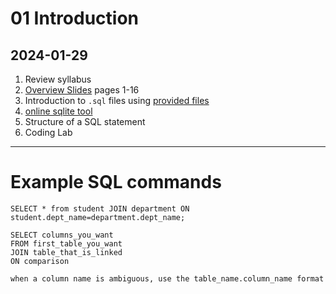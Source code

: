 # 01 Introduction
## 2024-01-29

1. Review syllabus
2. [Overview Slides](https://www.db-book.com/slides-dir/PDF-dir/ch1.pdf) pages 1-16
3. Introduction to `.sql` files using [provided files](https://www.db-book.com/university-lab-dir/sample_tables-dir/index.html)
4. [online sqlite tool](https://www.db-book.com/university-lab-dir/sqljs.html)
5. Structure of a SQL statement
6. Coding Lab

---

# Example SQL commands

```
SELECT * from student JOIN department ON student.dept_name=department.dept_name;

SELECT columns_you_want
FROM first_table_you_want
JOIN table_that_is_linked
ON comparison

when a column name is ambiguous, use the table_name.column_name format
```
